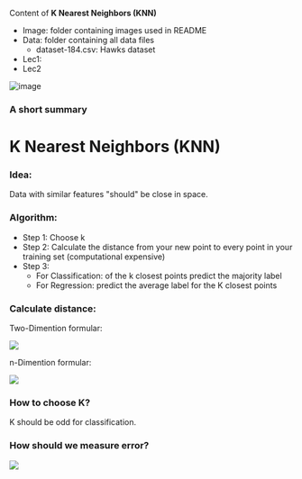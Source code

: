 Content of **K Nearest Neighbors (KNN)**

* Image: folder containing images used in README
* Data: folder containing all data files
   * dataset-184.csv: Hawks dataset 
* Lec1: 
* Lec2



![image](https://github.com/cissyyang1014/INDE577_DataScience_and_MachineLearning/blob/main/SupervisedLearning/K%20Nearest%20Neighbors%20(KNN)/Image/KNN_1.JPG)

### A short summary

# K Nearest Neighbors (KNN)

### Idea: 
Data with similar features "should" be close in space.

### Algorithm:
* Step 1: Choose k
* Step 2: Calculate the distance from your new point to every point in your training set (computational expensive)
* Step 3:
    - For Classification: of the k closest points predict the majority label
    - For Regression: predict the average label for the K closest points

### Calculate distance:

Two-Dimention formular:

<img src="http://chart.googleapis.com/chart?cht=tx&chl= d(p, q) = \sqrt {(p_1-q_1)^2+(p_2-q_2)^2}" style="border:none;">


n-Dimention formular:

<img src="http://chart.googleapis.com/chart?cht=tx&chl=d(p, q) = \sqrt {(p_1-q_1)^2+(p_2-q_2)^2+...+(p_n-q_n)^2}=\sqrt {\sum \limits_{i=1}^{n}(p_i-q_i)^2}" style="border:none;">


### How to choose K?
K should be odd for classification.

### How should we measure error?

<img src="http://chart.googleapis.com/chart?cht=tx&chl=E = \frac {1}{M} \sum \limits_{i=1}^{M} \left(y_i \ne \hat {y_i} \right)" style="border:none;">

